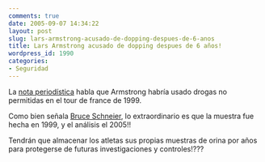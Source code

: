 ```yaml
---
comments: true
date: 2005-09-07 14:34:22
layout: post
slug: lars-armstrong-acusado-de-dopping-despues-de-6-anos
title: Lars Armstrong acusado de dopping despues de 6 años!
wordpress_id: 1990
categories:
- Seguridad
---
```










La [nota periodística](http://web.archive.org/web/20090426080906/http://www.timesonline.co.uk/article/0,,2094-1753419,00.html) habla que Armstrong habría usado drogas no permitidas en el tour de france de 1999.

Como bien señala [Bruce Schneier](http://web.archive.org/web/20090426080906/http://www.schneier.com/blog/), lo extraordinario es que la muestra fue hecha en 1999, y el análisis el 2005!!

Tendrán que almacenar los atletas sus propias muestras de orina por años para protegerse de futuras investigaciones y controles!???











